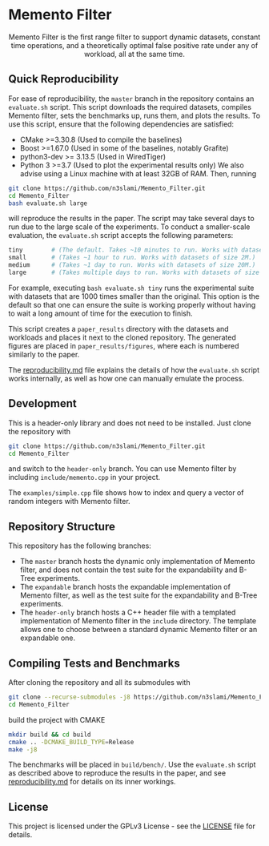# Memento Filter

<p align="center">
Memento Filter is the first range filter to support dynamic datasets, constant
time operations, and a theoretically optimal false positive rate under any of
workload, all at the same time. 
</p>

## Quick Reproducibility
For ease of reproducibility, the `master` branch in the repository contains an
`evaluate.sh` script. This script downloads the required datasets, compiles
Memento filter, sets the benchmarks up, runs them, and plots the results. To
use this script, ensure that the following dependencies are satisfied:
- CMake >=3.30.8        (Used to compile the baselines)
- Boost >=1.67.0        (Used in some of the baselines, notably Grafite)
- python3-dev >= 3.13.5 (Used in WiredTiger)
- Python 3 >=3.7        (Used to plot the experimental results only)
We also advise using a Linux machine with at least 32GB of RAM. Then, running
```bash
git clone https://github.com/n3slami/Memento_Filter.git
cd Memento_Filter
bash evaluate.sh large
```
will reproduce the results in the paper. The script may take several days to
run due to the large scale of the experiments. To conduct a smaller-scale
evaluation, the `evaluate.sh` script accepts the following parameters:
```bash 
tiny        # (The default. Takes ~10 minutes to run. Works with datasets of size 200K.)
small       # (Takes ~1 hour to run. Works with datasets of size 2M.)
medium      # (Takes ~1 day to run. Works with datasets of size 20M.)
large       # (Takes multiple days to run. Works with datasets of size 200M.)
```
For example, executing `bash evaluate.sh tiny` runs the experimental suite with
datasets that are 1000 times smaller than the original. This option is the
default so that one can ensure the suite is working properly without having to
wait a long amount of time for the execution to finish.

This script creates a `paper_results` directory with the datasets and workloads
and places it next to the cloned repository. The generated figures are placed
in `paper_results/figures`, where each is numbered similarly to the paper.

The [reproducibility.md](bench/reproducibility.md) file explains the details of
how the `evaluate.sh` script works internally, as well as how one can manually
emulate the process.

## Development

This is a header-only library and does not need to be installed. Just clone the
repository with
```bash
git clone https://github.com/n3slami/Memento_Filter.git
cd Memento_Filter
```
and switch to the `header-only` branch. You can use Memento filter by including
`include/memento.cpp` in your project.

The `examples/simple.cpp` file shows how to index and query a vector of random
integers with Memento filter.

## Repository Structure
This repository has the following branches:
- The `master` branch hosts the dynamic only implementation of Memento filter,
  and does not contain the test suite for the expandability and B-Tree
  experiments.
- The `expandable` branch hosts the expandable implementation of Memento
  filter, as well as the test suite for the expandability and B-Tree
  experiments.
- The `header-only` branch hosts a C++ header file with a templated
  implementation of Memento filter in the `include` directory. The template
  allows one to choose between a standard dynamic Memento filter or an
  expandable one.

## Compiling Tests and Benchmarks

After cloning the repository and all its submodules with
```bash
git clone --recurse-submodules -j8 https://github.com/n3slami/Memento_Filter.git
cd Memento_Filter
```
build the project with CMAKE
```bash
mkdir build && cd build
cmake .. -DCMAKE_BUILD_TYPE=Release
make -j8
```
The benchmarks will be placed in `build/bench/`. Use the `evaluate.sh` script
as described above to reproduce the results in the paper, and see
[reproducibility.md](bench/reproducibility.md) for details on its inner
workings.

## License

This project is licensed under the GPLv3 License - see the [LICENSE](LICENSE)
file for details.


